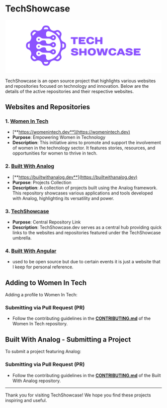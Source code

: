 # TechShowcase

![TechShowcase](/profile/tech-showcase.png)

TechShowcase is an open source project that highlights various websites and repositories focused on technology and innovation. Below are the details of the active repositories and their respective websites.

## Websites and Repositories

### 1. [Women In Tech](https://womenintech.dev)

- [**https://womenintech.dev**](https://womenintech.dev)
- **Purpose**: Empowering Women in Technology
- **Description**: This initiative aims to promote and support the involvement of women in the technology sector. It features stories, resources, and opportunities for women to thrive in tech.

### 2. [Built With Analog](https://builtwithanalog.dev)
- [**https://builtwithanalog.dev**](https://builtwithanalog.dev)
- **Purpose**: Projects Collection
- **Description**: A collection of projects built using the Analog framework. This repository showcases various applications and tools developed with Analog, highlighting its versatility and power.

### 3. [TechShowcase](https://techshowcase.dev)
- **Purpose**: Central Repository Link
- **Description**: TechShowcase.dev serves as a central hub providing quick links to the websites and repositories featured under the TechShowcase umbrella.

### 4. [Built With Angular](https://builtwithangular.dev)
- used to be open source but due to certain events it is just a website that I keep for personal reference.

## Adding to Women In Tech

Adding a profile to Women In Tech:

### Submitting via Pull Request (PR)

- Follow the contributing guidelines in the [**CONTRIBUTING.md**](https://github.com/TechShowcase/womenintech/blob/main/CONTRIBUTING.md) of the Women In Tech repository.

## Built With Analog - Submitting a Project

To submit a project featuring Analog:

### Submitting via Pull Request (PR)

- Follow the contributing guidelines in the [**CONTRIBUTING.md**](https://github.com/TechShowcase/builtwithanalog/blob/main/CONTRIBUTING.md) of the Built With Analog repository.

---

Thank you for visiting TechShowcase! We hope you find these projects inspiring and useful.